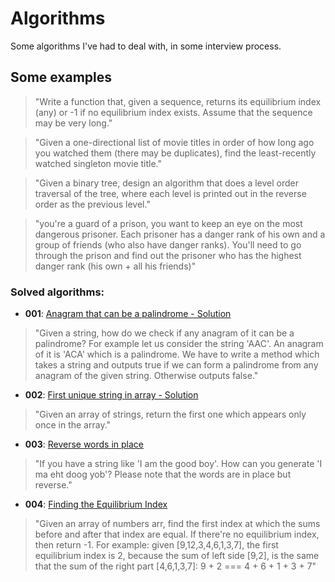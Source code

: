 # Algorithms

Some algorithms I've had to deal with, in some interview process.

## Some examples

> "Write a function that, given a sequence, returns its equilibrium index (any) or -1 if no equilibrium index exists. Assume that the sequence may be very long."

> "Given a one-directional list of movie titles in order of how long ago you watched them (there may be duplicates), find the least-recently watched singleton movie title."

> "Given a binary tree, design an algorithm that does a level order traversal of the tree, where each level is printed out in the reverse order as the previous level."

> "you're a guard of a prison, you want to keep an eye on the most dangerous prisoner. Each prisoner has a danger rank of his own and a group of friends (who also have danger ranks). You'll need to go through the prison and find out the prisoner who has the highest danger rank (his own + all his friends)"

### Solved algorithms:

* **001**: [Anagram that can be a palindrome - Solution](app/js/algorithms/001.js) 
> "Given a string, how do we check if any anagram of it can be a palindrome? For example let us consider the string 'AAC'. An anagram of it is 'ACA' which is a palindrome. We have to write a method which takes a string and outputs true if we can form a palindrome from any anagram of the given string. Otherwise outputs false."

* **002**: [First unique string in array - Solution](app/js/algorithms/002.js) 
> "Given an array of strings, return the first one which appears only once in the array."

* **003**: [Reverse words in place](app/js/algorithms/003.js) 
> "If you have a string like 'I am the good boy'. How can you generate 'I ma eht doog yob'? Please note that the words are in place but reverse."

* **004**: [Finding the Equilibrium Index](app/js/algorithms/004.js) 
> "Given an array of numbers arr, find the first index at which the sums before and after that index are equal. If there're no equilibrium index, then return -1. For example: given [9,12,3,4,6,1,3,7], the first equilibrium index is 2, because the sum of left side [9,2], is the same that the sum of the right part [4,6,1,3,7]: 9 + 2 === 4 + 6 + 1 + 3 + 7"


